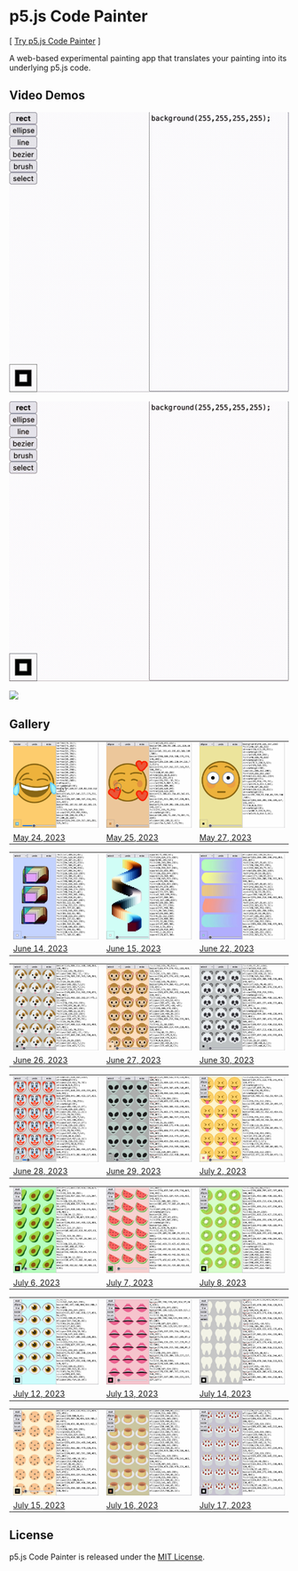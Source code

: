 # p5.js Code Painter

[ [Try p5.js Code Painter](https://jackbdu.com/p5-code-painter/) ]

A web-based experimental painting app that translates your painting into its underlying p5.js code.

## Video Demos

![](assets/20230706-p5-code-painter-switch-to-vuejs-es-module-repeated-avocados-512x512@15fps.gif)

![](assets/20230707-p5-code-painter-clean-up-mouse-events-repeated-watermelons-512x512@15fps.gif)

![](assets/20230708-p5-code-painter-clean-up-keyboard-events-repeated-kiwifruits-512x512@15fps.gif)

## Gallery

|                                                                                                    |                                                                                                        |                                                                         |
| -------------------------------------------------------------------------------------------------- | ------------------------------------------------------------------------------------------------------ | ----------------------------------------------------------------------- |
| ![](assets/20230524-real-time-code-generation-bezier-face-with-tears-of-joy-1024x1024-frame-5.jpg) | ![](assets/20230525-real-time-code-generation-fix-bugs-smiling-face-with-hearts-1024x1024-frame-4.jpg) | ![](assets/20230527-p5-code-painter-flushed-face-1024x1024-frame-4.jpg) |
| [May 24, 2023](https://www.instagram.com/p/CsoxfBOLSVs/)                                           | [May 25, 2023](https://www.instagram.com/p/CsrnHCiLGVW/)                                               | [May 27, 2023](https://www.instagram.com/p/CsvpjpUL2pL/)                |

|                                                                                                                                    |                                                                                                                                     |                                                                                                         |
| ---------------------------------------------------------------------------------------------------------------------------------- | ----------------------------------------------------------------------------------------------------------------------------------- | ------------------------------------------------------------------------------------------------------- |
| ![](assets/20230614-p5-code-painter-click-and-drag-to-select-multiple-graphics-rectangles-forming-lissajous-1024x1024-frame-5.jpg) | ![](assets/20230615-p5-code-painter-shortcut-to-select-all-and-fix-bugs-duplicated-rectangles-without-stroke-1024x1024-frame-5.jpg) | ![](assets/20230622-p5-code-painter-resize-multiple-graphics-disappearing-shapes-1024x1024-frame-4.jpg) |
| [June 14, 2023](https://www.instagram.com/p/CtetN5JrIIW/)                                                                          | [June 15, 2023](https://www.instagram.com/p/Cth26DCN9kZ/)                                                                           | [June 22, 2023](https://www.instagram.com/p/Ctyo4FOri85/)                                               |

|                                                                                                |                                                                                                         |                                                                                          |
| ---------------------------------------------------------------------------------------------- | ------------------------------------------------------------------------------------------------------- | ---------------------------------------------------------------------------------------- |
| ![](assets/20230626-p5-code-painter-fix-corner-radius-bug-repeated-dogs-1024x1024-frame-7.jpg) | ![](assets/20230627-p5-code-painter-load-settings-from-selected-repeated-monkeys-1024x1024-frame-8.jpg) | ![](assets/20230630-p5-code-painter-rotation-test-repeated-pandas-1024x1024-frame-8.jpg) |
| [June 26, 2023](https://www.instagram.com/p/Ct8TYkgrP4v/)                                      | [June 27, 2023](https://www.instagram.com/p/Ct_oiJKrWzx/)                                               | [June 30, 2023](https://www.instagram.com/p/CuHrRFjrzKw/)                                |

|                                                                                              |                                                                                                                  |                                                                                                                   |
| -------------------------------------------------------------------------------------------- | ---------------------------------------------------------------------------------------------------------------- | ----------------------------------------------------------------------------------------------------------------- |
| ![](assets/20230628-p5-code-painter-add-comments-repeated-clown-faces-1024x1024-frame-9.jpg) | ![](assets/20230629-p5-code-painter-move-with-arrow-keys-repeated-extraterrestrial-aliens-1024x1024-frame-8.jpg) | ![](assets/20230702-p5-code-painter-vuejs-integration-repeated-squinting-faces-with-tongue-1024x1024-frame-8.jpg) |
| [June 28, 2023](https://www.instagram.com/p/CuCijy_r5cn/)                                    | [June 29, 2023](https://www.instagram.com/p/CuFOSthrPTb/)                                                        | [July 2, 2023](https://www.instagram.com/p/CuMyxvdrVRi/)                                                          |

|                                                                                                        |                                                                                                       |                                                                                                         |
| ------------------------------------------------------------------------------------------------------ | ----------------------------------------------------------------------------------------------------- | ------------------------------------------------------------------------------------------------------- |
| ![](assets/20230706-p5-code-painter-switch-to-vuejs-es-module-repeated-avocados-1024x1024-frame-6.jpg) | ![](assets/20230707-p5-code-painter-clean-up-mouse-events-repeated-watermelons-1024x1024-frame-8.jpg) | ![](assets/20230708-p5-code-painter-clean-up-keyboard-events-repeated-kiwifruits-1024x1024-frame-8.jpg) |
| [July 6, 2023](https://www.instagram.com/p/CuWicjdrgIf/)                                               | [July 7, 2023](https://www.instagram.com/p/CuYuBWxrow_/)                                              | [July 8, 2023](https://www.instagram.com/p/CubAM8ers0G/)                                                |

|                                                                                               |                                                                                                   |                                                                                                        |
| --------------------------------------------------------------------------------------------- | ------------------------------------------------------------------------------------------------- | ------------------------------------------------------------------------------------------------------ |
| ![](assets/20230712-p5-code-painter-add-dom-bounding-box-repeated-eyes-1024x1024-frame-8.jpg) | ![](assets/20230713-p5-code-painter-add-dom-control-points-repeated-mouths-1024x1024-frame-6.jpg) | ![](assets/20230714-p5-code-painter-add-dom-control-point-styles-repeated-teeth-1024x1024-frame-6.jpg) |
| [July 12, 2023](https://www.instagram.com/p/CumuHdih1pU/)                                     | [July 13, 2023](https://www.instagram.com/p/CupIKO4BKzR/)                                         | [July 14, 2023](https://www.instagram.com/p/CusCrFlhp3C/)                                              |

|                                                                                                     |                                                                                                               |                                                                                                                 |
| --------------------------------------------------------------------------------------------------- | ------------------------------------------------------------------------------------------------------------- | --------------------------------------------------------------------------------------------------------------- |
| ![](assets/20230715-p5-code-painter-test-dom-control-points-repeated-cookies-1024x1024-frame-6.jpg) | ![](assets/20230716-p5-code-painter-more-tests-on-dom-control-points-repeated-custards-1024x1024-frame-8.jpg) | ![](assets/20230717-p5-code-painter-more-test-svg-control-points-repeated-birthday-cakes-1024x1024-frame-8.jpg) |
| [July 15, 2023](https://www.instagram.com/p/Cuuh88khnsQ/)                                           | [July 16, 2023](https://www.instagram.com/p/CuxOeVrhZfh/)                                                     | [July 17, 2023](https://www.instagram.com/p/Cuy3TKJLVTd/)                                                       |

## License

p5.js Code Painter is released under the [MIT License](./LICENSE).
